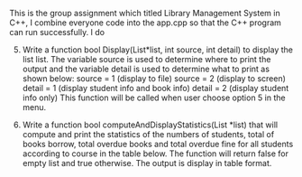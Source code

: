 This is the group assignment which titled Library Management System in C++, I combine everyone code into the app.cpp so that the C++ program can run successfully. I do 

5.	Write a function bool Display(List*list, int source, int detail) to display the list list. 
The variable source is used to determine where to print the output and the variable detail is used to determine what to print as shown below:
source = 1 (display to file)
source = 2 (display to screen)
detail = 1 (display student info and book info)
detail = 2 (display student info only)
This function will be called when user choose option 5 in the menu. 

6.	Write a function bool computeAndDisplayStatistics(List *list) that will compute and print the statistics of the numbers of students,
total of books borrow, total overdue books and total overdue fine for all students according to course in the table below.
The function will return false for empty list and true otherwise. The output is display in table format.
